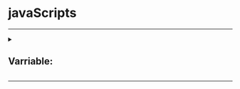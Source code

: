 # javaScripts<br>
<hr>

<details>
  <summary>   

<h2>Varriable: </h2></summary><br>
  <hr>
In JavaScript, there are several ways to declare variables:<br>

1) var: This is the traditional way to declare a variable in JavaScript. Variables declared with var are function-scoped,<br>
which means that they are accessible within the function in which they are declared, as well as any functions that are<br>
nested within that function.<br>

2) let: This keyword was introduced in JavaScript as part of the ECMAScript 2015 (ES6) specification. It is used to<br>
declare a block-scoped variable, which means that it is only accessible within the block in which it is declared. <br>
A block is a piece of code that is enclosed within curly braces, such as the body of an if statement or a for loop.<br>

3) const: This keyword was also introduced in JavaScript as part of the ECMAScript 2015 (ES6) specification. It is used <br>
to declare a constant, which is a variable that cannot be re-assigned a different value after it has been declared. <br>
Constants are also block-scoped, just like variables declared with let.<br>

In addition to these ways to declare variables, there are also several data types that can be used in JavaScript:<br>

4) string: This is used to represent a sequence of characters, such as a word or a phrase. Strings are denoted by<br>
enclosing the characters in single or double quotes.<br>


5) number: This is used to represent numerical values, such as integers or floating-point numbers.<br>

6) boolean: This is used to represent a true or false value.<br>

7) null: This represents a null value, which indicates the absence of a value or a null reference.<br>

8) undefined: This represents a value that has not been assigned a value yet.<br>

9) object: This is a complex data type that can contain multiple properties and methods. Objects are used to store<br>
and organize data in a more structured way.<br>

10) symbol: This is a unique data type that was introduced in JavaScript as part of the ECMAScript 2015 (ES6)<br>
specification. It is used to create unique identifiers for objects.<br>

11) function: This is a block of code that can be executed when it is called. Functions can accept input in the<br>
form of arguments, and they can return a value when they are executed.<br>
  
  
 </details>
 <hr>
